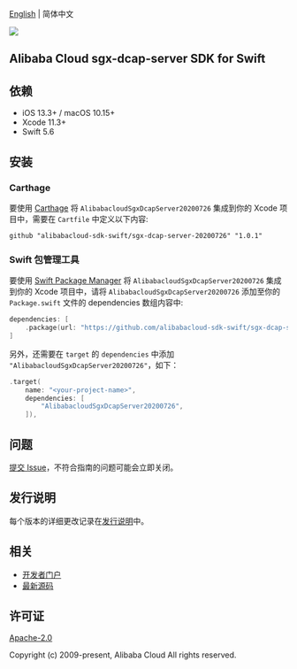 [English](README.md) | 简体中文

![](https://aliyunsdk-pages.alicdn.com/icons/AlibabaCloud.svg)

## Alibaba Cloud sgx-dcap-server SDK for Swift

## 依赖

- iOS 13.3+ / macOS 10.15+
- Xcode 11.3+
- Swift 5.6

## 安装

### Carthage

要使用 [Carthage](https://github.com/Carthage/Carthage) 将 `AlibabacloudSgxDcapServer20200726` 集成到你的 Xcode 项目中，需要在 `Cartfile` 中定义以下内容:

```ogdl
github "alibabacloud-sdk-swift/sgx-dcap-server-20200726" "1.0.1"
```

### Swift 包管理工具

要使用 [Swift Package Manager](https://swift.org/package-manager/) 将 `AlibabacloudSgxDcapServer20200726` 集成到你的 Xcode 项目中，请将 `AlibabacloudSgxDcapServer20200726` 添加至你的 `Package.swift` 文件的 dependencies 数组内容中:

```swift
dependencies: [
    .package(url: "https://github.com/alibabacloud-sdk-swift/sgx-dcap-server-20200726.git", from: "1.0.1")
]
```

另外，还需要在 `target` 的 `dependencies` 中添加 `"AlibabacloudSgxDcapServer20200726"`，如下：

```swift
.target(
    name: "<your-project-name>",
    dependencies: [
        "AlibabacloudSgxDcapServer20200726",
    ]),
```

## 问题

[提交 Issue](https://github.com/alibabacloud-sdk-swift/sgx-dcap-server-20200726/issues/new)，不符合指南的问题可能会立即关闭。

## 发行说明

每个版本的详细更改记录在[发行说明](./ChangeLog.txt)中。

## 相关

* [开发者门户](https://next.api.aliyun.com/home)
* [最新源码](https://github.com/alibabacloud-sdk-swift/sgx-dcap-server-20200726)

## 许可证

[Apache-2.0](http://www.apache.org/licenses/LICENSE-2.0)

Copyright (c) 2009-present, Alibaba Cloud All rights reserved.

